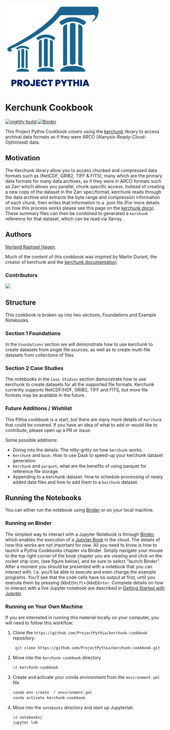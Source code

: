 <img src="thumbnail.png" alt="thumbnail" width="300"/>

# Kerchunk Cookbook

[![nightly-build](https://github.com/ProjectPythia/cookbook-template/actions/workflows/nightly-build.yaml/badge.svg)](https://github.com/ProjectPythia/cookbook-template/actions/workflows/nightly-build.yaml)
[![Binder](http://binder.mypythia.org/badge_logo.svg)](http://binder.mypythia.org/v2/gh/ProjectPythia/cookbook-template/main?labpath=notebooks)

This Project Pythia Cookbook covers using the [kerchunk](https://fsspec.github.io/kerchunk/) library to access archival data formats as if they were ARCO (Alanysis-Ready-Cloud-Optimized) data.

## Motivation

The Kerchunk library allow you to access chunked and compressed data formats such as (NetCDF, GRIB2, TIFF & FITS), many which are the primary data formats for many data archives, as if they were in ARCO formats such as Zarr which allows you parallel, chunk specific access. Instead of creating a new copy of the dataset in the Zarr spec/format, kerchunk reads through the data archive and extracts the byte range and compression information of each chunk, then writes that information to a .json file (For more details on how this process works please see this page on the [kerchunk docs](https://fsspec.github.io/kerchunk/detail.html)).
These summary files can then be combined to generated a `kerchunk` reference for that dataset, which can be read via Xarray.

## Authors

[Norland Raphael Hagen](@first-author).

Much of the content of this cookbook was inspired by Martin Durant, the creator of kerchunk and the [kerchunk documentation](https://fsspec.github.io/kerchunk/).

### Contributors

<a href="https://github.com/ProjectPythia/cookbook-template/graphs/contributors">
  <img src="https://contrib.rocks/image?repo=ProjectPythia/cookbook-template" />
</a>

## Structure

This cookbook is broken up into two sections, Foundations and Example Notebooks.

### Section 1 Foundations

In the `Foundations` section we will demonstrate how to use kerchunk to create datasets from single file sources, as well as to create multi-file datasets from collections of files.

### Section 2 Case Studies

The notebooks in the `Case Studies` section demonstrate how to use kerchunk to create datasets for all the supported file formats. Kerchunk currently supports NetCDF/HDF, GRIB2, TIFF and FITS, but more file formats may be available in the future.

### Future Additions / Wishlist

This Pithia cookbook is a start, but there are many more details of `Kerchunk` that could be covered. If you have an idea of what to add or would like to contribute, please open up a PR or issue.

Some possible additions:

- Diving into the details: The nitty-gritty on how `kerchunk` works.
- `Kerchunk` and `Dask`: How to use Dask to speed-up your kerchunk dataset generation.
- `Kerchunk` and `parquet`, what are the benefits of using parquet for reference file storage.
- Appending to a kerchunk dataset: How to schedule processing of newly added data files and how to add them to a `kerchunk` dataset.

## Running the Notebooks

You can either run the notebook using [Binder](https://mybinder.org/) or on your local machine.

### Running on Binder

The simplest way to interact with a Jupyter Notebook is through
[Binder](https://mybinder.org/), which enables the execution of a
[Jupyter Book](https://jupyterbook.org) in the cloud. The details of how this works are not
important for now. All you need to know is how to launch a Pythia
Cookbooks chapter via Binder. Simply navigate your mouse to
the top right corner of the book chapter you are viewing and click
on the rocket ship icon, (see figure below), and be sure to select
“launch Binder”. After a moment you should be presented with a
notebook that you can interact with. I.e. you’ll be able to execute
and even change the example programs. You’ll see that the code cells
have no output at first, until you execute them by pressing
{kbd}`Shift`\+{kbd}`Enter`. Complete details on how to interact with
a live Jupyter notebook are described in [Getting Started with
Jupyter](https://foundations.projectpythia.org/foundations/getting-started-jupyter.html).

### Running on Your Own Machine

If you are interested in running this material locally on your computer, you will need to follow this workflow:

1. Clone the `https://github.com/ProjectPythia/kerchunk-cookbook` repository:

   ```bash
    git clone https://github.com/ProjectPythia/kerchunk-cookbook.git
   ```

1. Move into the `kerchunk-cookbook` directory
   ```bash
   cd kerchunk-cookbook
   ```
1. Create and activate your conda environment from the `environment.yml` file
   ```bash
   conda env create -f environment.yml
   conda activate kerchunk-cookbook
   ```
1. Move into the `notebooks` directory and start up Jupyterlab
   ```bash
   cd notebooks/
   jupyter lab
   ```

